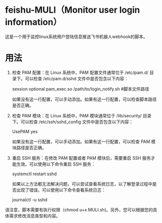 # feishu-MULI（Monitor user login information）
这是一个用于监控linux系统用户登陆信息推送飞书机器人webhook的脚本。

# 用法
1. 检查 PAM 配置：在 Linux 系统中，PAM 配置文件通常位于 /etc/pam.d/ 目录下。可以检查 /etc/pam.d/sshd 文件中是否包含以下内容：

      session optional pam_exec.so /path/to/login_notify.sh #脚本文件路径
      
   如果没有这一行配置，可以手动添加。如果有这一行配置，可以检查脚本路径是否正确。

2. 检查 PAM 模块：在 Linux 系统中，PAM 模块通常位于 /lib/security/ 目录下。可以检查 /etc/ssh/sshd_config 文件中是否包含以下内容：

      UsePAM yes
      
   如果没有这一行配置，可以手动添加。如果有这一行配置，可以检查 PAM 模块路径是否正确。

3. 重启 SSH 服务：在修改 PAM 配置或者 PAM 模块后，需要重启 SSH 服务才能生效。可以使用以下命令重启 SSH 服务：

      systemctl restart sshd
      
    如果以上方法都无法解决问题，可以尝试查看系统日志，以了解登录过程中是否出现了错误。可以使用以下命令查看系统日志：
    
      journalctl -u sshd
      
请注意，脚本需要有执行权限（chmod u+x MULI.sh)。另外，您可以根据您的具体需求修改消息类型和内容。
